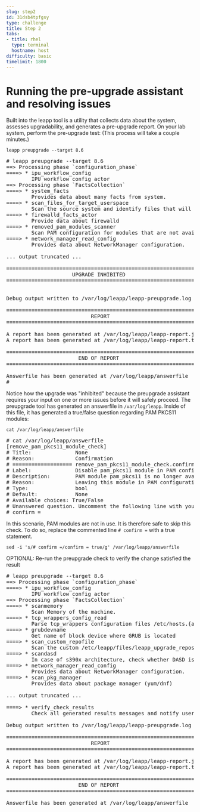 ```yaml
---
slug: step2
id: 31dsb4tpfgsy
type: challenge
title: Step 2
tabs:
- title: rhel
  type: terminal
  hostname: host
difficulty: basic
timelimit: 1800
---
```

# Running the pre-upgrade assistant and resolving issues

Built into the leapp tool is a utility that collects data about the system, assesses upgradability, and generates a pre-upgrade report. On your lab system, perform the pre-upgrade test: (This process will take a couple minutes.)

```
leapp preupgrade --target 8.6
```

<pre class=file>
# leapp preupgrade --target 8.6
==> Processing phase `configuration_phase`
====> * ipu_workflow_config
        IPU workflow config actor
==> Processing phase `FactsCollection`
====> * system_facts
        Provides data about many facts from system.
====> * scan_files_for_target_userspace
        Scan the source system and identify files that will be copied into the target userspace when it is created.
====> * firewalld_facts_actor
        Provide data about firewalld
====> * removed_pam_modules_scanner
        Scan PAM configuration for modules that are not available in RHEL-8.
====> * network_manager_read_config
        Provides data about NetworkManager configuration.

... output truncated ...

============================================================
                     UPGRADE INHIBITED
============================================================


Debug output written to /var/log/leapp/leapp-preupgrade.log

============================================================
                           REPORT
============================================================

A report has been generated at /var/log/leapp/leapp-report.json
A report has been generated at /var/log/leapp/leapp-report.txt

============================================================
                       END OF REPORT
============================================================

Answerfile has been generated at /var/log/leapp/answerfile
#
</pre>

Notice how the upgrade was "inhibited" because the preupgrade assistant requires your input on one or more issues before it will safely proceed. The preupgrade tool has generated an answerfile in `/var/log/leapp`. Inside of this file, it has generated a true/false question regarding PAM PKCS11 modules:

```
cat /var/log/leapp/answerfile
```

<pre class=file>
# cat /var/log/leapp/answerfile
[remove_pam_pkcs11_module_check]
# Title:              None
# Reason:             Confirmation
# =================== remove_pam_pkcs11_module_check.confirm ==================
# Label:              Disable pam_pkcs11 module in PAM configuration? If no, the upgrade process will be interrupted.
# Description:        PAM module pam_pkcs11 is no longer available in RHEL-8 since it was replaced by SSSD.
# Reason:             Leaving this module in PAM configuration may lock out the system.
# Type:               bool
# Default:            None
# Available choices: True/False
# Unanswered question. Uncomment the following line with your answer
# confirm =
</pre>

In this scenario, PAM modules are not in use. It is therefore safe to skip this check. To do so, replace the commented line `# confirm =` with a true statement.

```
sed -i 's/# confirm =/confirm = true/g' /var/log/leapp/answerfile
```

OPTIONAL: Re-run the preupgrade check to verify the change satisfied the result

<pre class=file>
# leapp preupgrade --target 8.6
==> Processing phase `configuration_phase`
====> * ipu_workflow_config
        IPU workflow config actor
==> Processing phase `FactsCollection`
====> * scanmemory
        Scan Memory of the machine.
====> * tcp_wrappers_config_read
        Parse tcp_wrappers configuration files /etc/hosts.{allow,deny}.
====> * grubdevname
        Get name of block device where GRUB is located
====> * scan_custom_repofile
        Scan the custom /etc/leapp/files/leapp_upgrade_repositories.repo repo file.
====> * scandasd
        In case of s390x architecture, check whether DASD is used.
====> * network_manager_read_config
        Provides data about NetworkManager configuration.
====> * scan_pkg_manager
        Provides data about package manager (yum/dnf)

... output truncated ...

====> * verify_check_results
        Check all generated results messages and notify user about them.

Debug output written to /var/log/leapp/leapp-preupgrade.log

============================================================
                           REPORT
============================================================

A report has been generated at /var/log/leapp/leapp-report.json
A report has been generated at /var/log/leapp/leapp-report.txt

============================================================
                       END OF REPORT
============================================================

Answerfile has been generated at /var/log/leapp/answerfile
</pre>